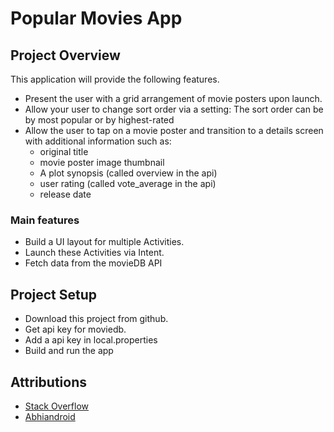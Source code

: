 # Popular Movies App

## Project Overview
This application will provide the following features.

- Present the user with a grid arrangement of movie posters upon launch.
- Allow your user to change sort order via a setting:
The sort order can be by most popular or by highest-rated
- Allow the user to tap on a movie poster and transition to a details screen with additional information such as:
  - original title
  - movie poster image thumbnail
  - A plot synopsis (called overview in the api)
  - user rating (called vote_average in the api)
  - release date

### Main features
- Build a UI layout for multiple Activities.
- Launch these Activities via Intent.
- Fetch data from the movieDB API

## Project Setup
- Download this project from github.
- Get api key for moviedb.
- Add a api key in local.properties
- Build and run the app

## Attributions
- [Stack Overflow](https://stackoverflow.com/)
- [Abhiandroid](http://abhiandroid.com/materialdesign/recyclerview-gridview.html)
